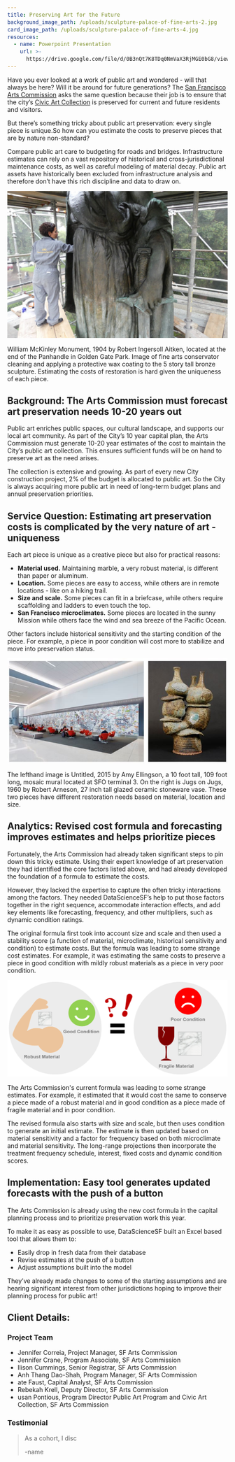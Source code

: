 ```yaml
---
title: Preserving Art for the Future
background_image_path: /uploads/sculpture-palace-of-fine-arts-2.jpg
card_image_path: /uploads/sculpture-palace-of-fine-arts-4.jpg
resources:
  - name: Powerpoint Presentation
    url: >-
      https://drive.google.com/file/d/0B3nQt7K8TDq0NmVaX3RjMGE0bG8/view?usp=sharing
---
```



Have you ever looked at a work of public art and wondered - will that always be here? Will it be around for future generations? The [San Francisco Arts Commission](http://www.sfartscommission.org/) asks the same question because their job is to ensure that the city’s [Civic Art Collection](http://www.sfartscommission.org/our-role-impact/programs/public-art) is preserved for current and future residents and visitors.&nbsp;

But there’s something tricky about public art preservation: every single piece is unique.So how can you estimate the costs to preserve pieces that are by nature non-standard?

Compare public art care to budgeting for roads and bridges. Infrastructure estimates can rely on a vast repository of historical and cross-jurisdictional maintenance costs, as well as careful modeling of material decay. Public art assets have historically been excluded from infrastructure analysis and therefore don’t have this rich discipline and data to draw on.

![Picture of art piece being restored](/uploads/versions/artpreservation-renovation---x----1431-954x---.jpg)

<figcaption>William McKinley Monument, 1904 by Robert Ingersoll Aitken, located at the end of the Panhandle in Golden Gate Park. Image of fine arts conservator cleaning and applying a protective wax coating to the 5 story tall bronze sculpture. Estimating the costs of restoration is hard given the uniqueness of each piece.</figcaption>

## Background: The Arts Commission must forecast art preservation needs 10-20 years out

Public art enriches public spaces, our cultural landscape, and supports our local art community. As part of the City’s 10 year capital plan, the Arts Commission must generate 10-20 year estimates of the cost to maintain the City’s public art collection. This ensures sufficient funds will be on hand to preserve art as the need arises.

The collection is extensive and growing. As part of every new City construction project, 2% of the budget is allocated to public art. So the City is always acquiring more public art in need of long-term budget plans and annual preservation priorities.

## Service Question: Estimating art preservation costs is complicated by the very nature of art - uniqueness

Each art piece is unique as a creative piece but also for practical reasons:

* **Material used.** Maintaining marble, a very robust material, is different than paper or aluminum.
* **Location.** Some pieces are easy to access, while others are in remote locations - like on a hiking trail.
* **Size and scale.** Some pieces can fit in a briefcase, while others require scaffolding and ladders to even touch the top.
* **San Francisco microclimates.** Some pieces are located in the sunny Mission while others face the wind and sea breeze of the Pacific Ocean.

Other factors include historical sensitivity and the starting condition of the piece. For example, a piece in poor condition will cost more to stabilize and move into preservation status.

![Picture of two very different art pieces.](/uploads/versions/artpreservation-twopieces---x----702-334x---.JPG)

<figcaption>The lefthand image is Untitled, 2015 by Amy Ellingson, a 10 foot tall, 109 foot long, mosaic mural located at SFO terminal 3. On the right is Jugs on Jugs, 1960 by Robert Arneson, 27 inch tall glazed ceramic stoneware vase. These two pieces have different restoration needs based on material, location and size.</figcaption>

## Analytics: Revised cost formula and forecasting improves estimates and helps prioritize pieces

Fortunately, the Arts Commission had already taken significant steps to pin down this tricky estimate. Using their expert knowledge of art preservation they had identified the core factors listed above, and had already developed the foundation of a formula to estimate the costs.

However, they lacked the expertise to capture the often tricky interactions among the factors. They needed DataScienceSF’s help to put those factors together in the right sequence, accommodate interaction effects, and add key elements like forecasting, frequency, and other multipliers, such as dynamic condition ratings.

The original formula first took into account size and scale and then used a stability score (a function of material, microclimate, historical sensitivity and condition) to estimate costs. But the formula was leading to some strange cost estimates. For example, it was estimating the same costs to preserve a piece in good condition with mildly robust materials as a piece in very poor condition.

![](/uploads/versions/art-strangeestimates---x----1446-632x---.PNG)

<figcaption>The Arts Commission's current formula was leading to some strange estimates. For example, it estimated that it would cost the same to conserve a piece made of a robust material and in good condition as a piece made of fragile material and in poor condition.</figcaption>

The revised formula also starts with size and scale, but then uses condition to generate an initial estimate. The estimate is then updated based on material sensitivity and a factor for frequency based on both microclimate and material sensitivity. The long-range projections then incorporate the treatment frequency schedule, interest, fixed costs and dynamic condition scores.

## Implementation: Easy tool generates updated forecasts with the push of a button

The Arts Commission is already using the new cost formula in the capital planning process and to prioritize preservation work this year.

To make it as easy as possible to use, DataScienceSF built an Excel based tool that allows them to:

* Easily drop in fresh data from their database
* Revise estimates at the push of a button
* Adjust assumptions built into the model

They’ve already made changes to some of the starting assumptions and are hearing significant interest from other jurisdictions hoping to improve their planning process for public art!

## Client Details:

### Project Team

* Jennifer Correia, Project Manager, SF Arts Commission
* Jennifer Crane, Program Associate, SF Arts Commission
* llison Cummings, Senior Registrar, SF Arts Commission
* Anh Thang Dao-Shah, Program Manager, SF Arts Commission
* ate Faust, Capital Analyst, SF Arts Commission
* Rebekah Krell, Deputy Director, SF Arts Commission
* usan Pontious, Program Director Public Art Program and Civic Art Collection, SF Arts Commission

### Testimonial

> As a cohort, I disc
>
>
> -name